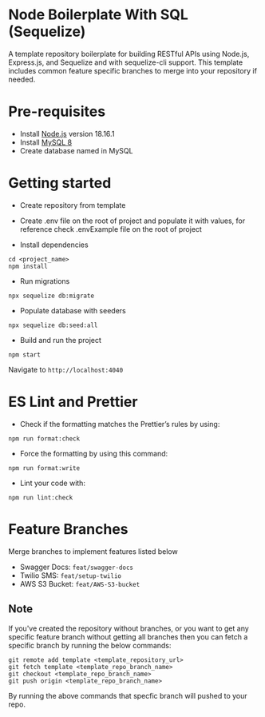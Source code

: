 # Node Boilerplate With SQL (Sequelize)

A template repository boilerplate for building RESTful APIs using Node.js, Express.js, and Sequelize and with sequelize-cli support.
This template includes common feature specific branches to merge into your repository if needed.

# Pre-requisites

- Install [Node.js](https://nodejs.org/en/) version 18.16.1
- Install [MySQL 8](https://dev.mysql.com/downloads/mysql/)
- Create database named in MySQL

# Getting started

- Create repository from template

- Create .env file on the root of project and populate it with values, for reference check .envExample file on the root of project

- Install dependencies

```
cd <project_name>
npm install
```

- Run migrations

```
npx sequelize db:migrate
```

- Populate database with seeders

```
npx sequelize db:seed:all
```

- Build and run the project

```
npm start
```

Navigate to `http://localhost:4040`

# ES Lint and Prettier

- Check if the formatting matches the Prettier’s rules by using:

```
npm run format:check
```

- Force the formatting by using this command:

```
npm run format:write
```

- Lint your code with:

```
npm run lint:check
```

# Feature Branches

Merge branches to implement features listed below

- Swagger Docs: ```feat/swagger-docs```
- Twilio SMS: ```feat/setup-twilio```
- AWS S3 Bucket: ```feat/AWS-S3-bucket```

## Note

If you've created the repository without branches, or you want to get any specific feature branch without getting all branches then you can fetch a specific branch by running the below commands:

```
git remote add template <template_repository_url>
git fetch template <template_repo_branch_name>
git checkout <template_repo_branch_name>
git push origin <template_repo_branch_name>
```

By running the above commands that specfic branch will pushed to your repo.
